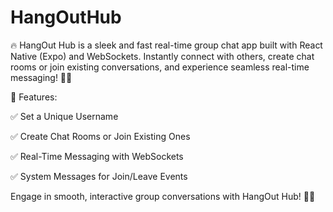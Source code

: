# HangOutHub
🔥 HangOut Hub is a sleek and fast real-time group chat app built with React Native (Expo) and WebSockets. Instantly connect with others, create chat rooms or join existing conversations, and experience seamless real-time messaging! 💬✨

🚀 Features:

✅ Set a Unique Username

✅ Create Chat Rooms or Join Existing Ones

✅ Real-Time Messaging with WebSockets

✅ System Messages for Join/Leave Events

Engage in smooth, interactive group conversations with HangOut Hub! 🚀🔥
